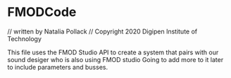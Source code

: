 # FMODCode
// written by Natalia Pollack
// Copyright 2020 Digipen Institute of Technology

This file uses the FMOD Studio API to create a system that pairs with our sound desiger who is also using FMOD studio
 Going to add more to it later to include parameters and busses.
